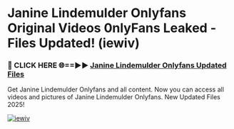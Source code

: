 # Janine Lindemulder Onlyfans Original Videos 0nlyFans Leaked - Files Updated! (iewiv)

<h3>🔴 CLICK HERE 🌐==►► <a href="https://tinyurl.com/ehrbuxhb" rel="nofollow">Janine Lindemulder Onlyfans Updated Files</a></h3>

Get Janine Lindemulder Onlyfans and all content. Now you can access all videos and pictures of Janine Lindemulder Onlyfans. New Updated Files 2025!

[![iewiv](https://i.imgur.com/lVYEuWS.gif)](https://tinyurl.com/ehrbuxhb)
